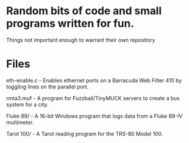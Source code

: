 # Random bits of code and small programs written for fun.
Things not important enough to warrant their own repository

# Files

eth-enable.c - Enables ethernet ports on a Barracuda Web Filter 410 by toggling lines on the parallel port.

rmta3.muf - A program for Fuzzball/TinyMUCK servers to create a bus system for a city.

Fluke 89/ - A 16-bit Windows program that logs data from a Fluke 89-IV multimeter.

Tarot 100/ - A Tarot reading program for the TRS-80 Model 100.
